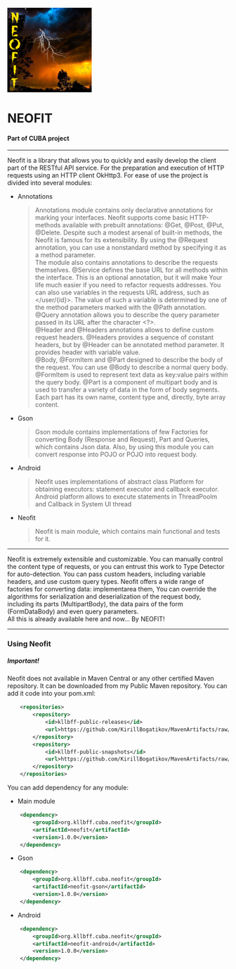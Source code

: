 ![Neofit icon](https://raw.githubusercontent.com/KirillBogatikov/Neofit/dev/javadoc/images/icon.png)
# NEOFIT
#### Part of CUBA project
---
Neofit is a library that allows you to quickly and easily develop the client part of the RESTful API service. For the preparation and execution of HTTP requests using an HTTP client OkHttp3. For ease of use the project is divided into several modules:
 - Annotations  
    > Annotations module contains only declarative annotations for marking your interfaces. Neofit supports come basic HTTP-methods available with prebuilt annotations: @Get, @Post, @Put, @Delete. Despite such a modest arsenal of built-in methods, the Neofit is famous for its extensibility. By using the @Request annotation, you can use a nonstandard method by specifying it as a method parameter.  
    > The module also contains annotations to describe the requests themselves. @Service defines the base URL for all methods within the interface. This is an optional annotation, but it will make Your life much easier if you need to refactor requests addresses. You can also use variables in the requests URL address, such as </user/{id}>. The value of such a variable is determined by one of the method parameters marked with the @Path annotation. @Query annotation allows you to describe the query parameter passed in its URL after the character <?>.     
    > @Header and @Headers annotations allows to define custom request headers. @Headers provides a sequence of constant headers, but by @Header can be annotated method parameter. It provides header with variable value.  
    > @Body, @FormItem and @Part designed to describe the body of the request. You can use @Body to describe a normal query body. @FormItem is used to represent text data as key:value pairs within the query body. @Part is a component of multipart body and is used to transfer a variety of data in the form of body segments. Each part has its own name, content type and, directly, byte array content.
 - Gson
    > Gson module contains implementations of few Factories for converting Body (Response and Request), Part and Queries, which contains Json data. Also, by using this module you can convert response into POJO or POJO into request body.    
 - Android
    > Neofit uses implementations of abstract class Platform for obtaining executors: statement executor and callback executor. Android platform allows to execute statements in ThreadPoolm and Callback in System UI thread
 - Neofit
    > Neofit is main module, which contains main functional and tests for it.
    
---
    
Neofit is extremely extensible and customizable. You can manually control the content type of requests, or you can entrust this work to Type Detector for auto-detection. You can pass custom headers, including variable headers, and use custom query types. Neofit offers a wide range of factories for converting data: implementarea them, You can override the algorithms for serialization and deserialization of the request body, including its parts (MultipartBody), the data pairs of the form (FormDataBody) and even query parameters.  
All this is already available here and now... By NEOFIT!

---

### Using Neofit  
##### Important!
Neofit does not available in Maven Central or any other certified Maven repository. It can be downloaded from my Public Maven repository. You can add it code into your pom.xml:
```xml
    <repositories>
        <repository>
            <id>kllbff-public-releases</id>
            <url>https://github.com/KirillBogatikov/MavenArtifacts/raw/master/releases</url>
        </repository>
        <repository>
            <id>kllbff-public-snapshots</id>
            <url>https://github.com/KirillBogatikov/MavenArtifacts/raw/master/snapshots</url>
        </repository>
    </repositories>
```

You can add dependency for any module:  
- Main module  
```xml  
    <dependency>  
        <groupId>org.kllbff.cuba.neofit</groupId>  
        <artifactId>neofit</artifactId>  
        <version>1.0.0</version> 
    </dependency>
```
 - Gson  
```xml  
    <dependency>  
        <groupId>org.kllbff.cuba.neofit</groupId>  
        <artifactId>neofit-gson</artifactId>  
        <version>1.0.0</version> 
    </dependency>
```
- Android  
```xml  
    <dependency>  
        <groupId>org.kllbff.cuba.neofit</groupId>  
        <artifactId>neofit-android</artifactId>  
        <version>1.0.0</version> 
    </dependency>
```